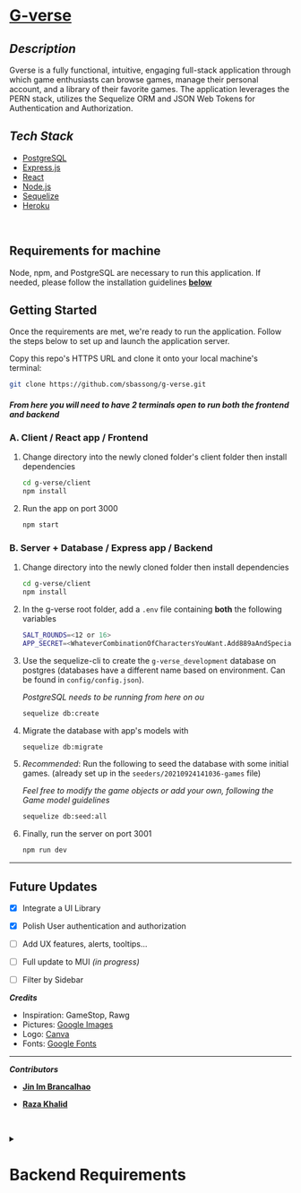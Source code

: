 # [G-verse](https://peaceful-everglades-79165.herokuapp.com/)


## **_Description_**

Gverse is a fully functional, intuitive, engaging full-stack application through which game enthusiasts can browse games, manage their personal account, and a library of their favorite games. The application leverages the PERN stack, utilizes the Sequelize ORM and JSON Web Tokens for Authentication and Authorization.

 ## **_Tech Stack_**

- [PostgreSQL](https://www.postgresql.org/)
- [Express.js](https://expressjs.com/)
- [React](https://reactjs.org/)
- [Node.js](https://nodejs.org/en/)
- [Sequelize](https://sequelize.org/master/)
- [Heroku](https://www.heroku.com/home)

<br>

## **Requirements for machine**
Node, npm, and PostgreSQL are necessary to run this application. If needed, please follow the installation guidelines **[below](#requirements)**



## **Getting Started**
 Once the requirements are met, we're ready to run the application. Follow the steps below to set up and launch the application server.

Copy this repo's HTTPS URL and clone it onto your local machine's terminal:
  ```sh 
  git clone https://github.com/sbassong/g-verse.git
  ```

  #### *From here you will need to have 2 terminals open to run both the frontend and backend*
  ### A. Client / React app / Frontend
  1. Change directory into the newly cloned folder's client folder then install dependencies
      ```sh 
      cd g-verse/client
      npm install
      ```
  1. Run the app on port 3000 
      ```sh 
      npm start
      ```

  ### B. Server + Database / Express app / Backend
  1. Change directory into the newly cloned folder then install dependencies
      ```sh 
      cd g-verse/client
      npm install
      ```
1.  In the g-verse root folder, add a `.env` file containing **both** the following variables 
      ```sh 
      SALT_ROUNDS=<12 or 16>
      APP_SECRET=<WhateverCombinationOfCharactersYouWant.Add889aAndSpecialChars&&##!Throughout>
      ```


1.  Use the sequelize-cli to create the `g-verse_development` database on postgres (databases have a different name based on environment. Can be found in `config/config.json`).

    *PostgreSQL needs to be running from here on ou*

    ```sh 
    sequelize db:create
    ```
1.  Migrate the database with app's models with 
    ```sh 
    sequelize db:migrate
    ```
1.  *Recommended*: Run the following to seed the database with some initial games. (already set up in the `seeders/20210924141036-games` file)

    *Feel free to modify the game objects or add your own, following the Game model guidelines*

    ```sh 
    sequelize db:seed:all
    ```
1.  Finally, run the server on port 3001
    ```sh 
    npm run dev 
    ```

---

## Future Updates


- [x] Integrate a UI Library
- [x] Polish User authentication and authorization
- [ ] Add UX features, alerts, tooltips...
- [ ] Full update to MUI *(in progress)*
- [ ] Filter by Sidebar


**_Credits_**

- Inspiration: GameStop, Rawg
- Pictures: [Google Images](https://google.com)
- Logo: [Canva](http://canva.com)
- Fonts: [Google Fonts](https://fonts.google.com/)

---

 **_Contributors_**
- **[Jin Im Brancalhao](https://www.linkedin.com/in/jinimb/)**
- **[Raza Khalid](https://www.linkedin.com/in/razaskhalid/)**
  
  <br>


 <details><summary><h1> Backend Requirements</h1></summary>
  Node, npm, and postgreSQL are necessary to run this application. please follow the installation guidelines below:

* ### ***Node + npm***
    * *Recommended*: Go to the Node Version Manager ([NVM](https://github.com/nvm-sh/nvm)) github and follow the instructions to install both both Node and npm
    * *Alternatively*: Go to [Node.js](https://nodejs.org/en/) and use the installer appropriate for your system to install node and npm

        *Verify that both node and npm have been installed by running the following in your CLI*

            node -v
            npm -v

* ### ***PostgreSQL***
    * Head to the official [PostgreSQL](https://www.postgresql.org/download/) documentation, choose your operating system family and follow your preferred installation route
    * My preferred installation method for Linux/MacOS:

        1. install homebrew by running this command in your termninal

                /bin/bash -c "$(curl -fsSL https://raw githubusercontent.com/Homebrew/install/HEAD/install.sh)"
        2. follow this each of the following line **one by one**

            use brew to install postgres

                brew install postgres
            
            confirm installation with:

                postgres --version

            To start Postgres and keep it running on your machine

                brew services start postgresql

            To test the above, create a database with your local profile/account name

                createdb <account name>
            
            Confirm you can enter the postgres shell with the following command:
            
                psql

            Exit shell with:
</details>
